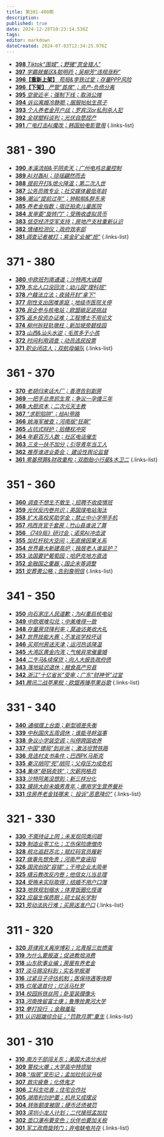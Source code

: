 ```yaml
---
title: 第301-400期
description: 
published: true
date: 2024-12-28T10:23:14.538Z
tags: 
editor: markdown
dateCreated: 2024-07-03T12:34:25.976Z
---
```


<!--
# 391 - 400

- [**400** **](./301-400/400.md)
- [**399** **](./301-400/399.md)-->
- [**398** *Tiktok“围城”；野猪“赏金猎人”*](./301-400/398.md)
- [**397** *学霸就餐区&聪明药；吴柳芳“违规涨粉”*](./301-400/397.md)
- [**396【重新上架】** *苟局&李铁过堂；存量PPP风险*](./301-400/396.md)
- [**396【下架】** *严管“首席”；资产-负债分离*](./301-400/396-1.md)
- [**395** *空驶近半；强制下线；取消公摊*](./301-400/395.md)
- [**394** *诉讼离婚冷静期；服服帖帖生孩子*](./301-400/394.md)
- [**393** *个人养老金开户战；罗宾汉or私刑杀人犯*](./301-400/393.md)
- [**392** *全球塑料谈判；光伏自愿控产*](./301-400/392.md)
- [**391** *广电打击AI魔改；韩国拍电影管用*](./301-400/391.md)
{.links-list}

# 381 - 390

- [**390** *本溪流拍&平阴卖天；广州电鸡总量控制*](./301-400/390.md)
- [**389** *AI对轰AI；琼瑶翩然而去*](./301-400/389.md)
- [**388** *提前开打&熄火降温；第二次入世*](./301-400/388.md)
- [**387** *公务员微专业；社交媒体最低年龄*](./301-400/387.md)
- [**386** *潮汕“提前过年”；钟睒睒&胖东来*](./301-400/386.md)
- [**385** *养老金指数；宿迁拍卖儿童医院*](./301-400/385.md)
- [**384** *发审委“旋转门”；受贿收虚拟货币*](./301-400/384.md)
- [**383** *低空经济空军支持；房地产支柱重新认识*](./301-400/383.md)
- [**382** *情绪检测仪；政府效率部*](./301-400/382.md)
- [**381** *调查记者被打；紫金矿业被“抢”*](./301-400/381.md)
{.links-list}

# 371 - 380

- [**380** *中欧班列南通道；沙特两大谜题*](./301-400/380.md)
- [**379** *东北人口没回流；幼儿园“理科班”*](./301-400/379.md)
- [**378** *户籍法立法；夜骑开封“拿下”*](./301-400/378.md)
- [**377** *刚性支出困难家庭；地级市医院关停*](./301-400/377.md)
- [**376** *民企参与核电站；欧盟碳足迹挑战*](./301-400/376.md)
- [**375** *返乡投资办证难；工程博士不用论文*](./301-400/375.md)
- [**374** *柳州拆轻轨墩柱；新加坡旁碧桂园*](./301-400/374.md)
- [**373** *山西&汕头水逆；毛孩多于小孩*](./301-400/373.md)
- [**372** *时间利用调查；动员选民投票*](./301-400/372.md)
- [**371** *职业闭店人；双航母编队*](./301-400/371.md)
{.links-list}

# 361 - 370

- [**370** *老胡归来话大厂；香港告别劏房*](./301-400/370.md)
- [**369** *一把手总责抓生育；争议一孕傻三年*](./301-400/369.md)
- [**368** *大胆资本；二次元天主教*](./301-400/368.md)
- [**367** *“求职陷阱”；给AI带路*](./301-400/367.md)
- [**366** *姚海军被查；河南版“狂飙”*](./301-400/366.md)
- [**365** *占坑式辩护；拾穗权冲突*](./301-400/365.md)
- [**364** *年薪百万人数；社区电话催生*](./301-400/364.md)
- [**363** *三支一扶不加分；引导青年当工人*](./301-400/363.md)
- [**362** *推荐谁进业委会； 建设性舆论监督*](./301-400/362.md)
- [**361** *零基预算&财政重构；双胞胎小行星&木卫二*](./301-400/361.md)
{.links-list}

# 351 - 360

- [**360** *调查不想生不敢生；招聘不收疫情班*](./301-400/360.md)
- [**359** *光伏反内卷共识；英国煤电站淘汰*](./301-400/359.md)
- [**358** *扩大高校奖助学金；禁止中小学带手机*](./301-400/358.md)
- [**357** *鸡西贪官千套房；竹山县谁说了算*](./301-400/357.md)
- [**356** *《749局》研讨会；诺奖AI冲击波*](./301-400/356.md)
- [**355** *加杠杆较大空间；无直接因果关系*](./301-400/355.md)
- [**354** *世界最大新建高炉；独居老人谁监护？*](./301-400/354.md)
- [**353** *法国要铲葡萄园；哈萨克地方直选*](./301-400/353.md)
- [**352** *金融国之重器；国企末等调整*](./301-400/352.md)
- [**351** *安葬黄公略；告别詹明信*](./301-400/351.md)
{.links-list}

# 341 - 350

- [**350** *向石家庄人民道歉；为AI重启核电站*](./301-400/350.md)
- [**349** *中欧艰难勾兑；中美难得一致*](./301-400/349.md)
- [**348** *存量房贷降利率；莫迪访美收大礼*](./301-400/348.md)
- [**347** *世界技能大赛；不准说学校坏话*](./301-400/347.md)
- [**346** *买郑州房送天津；运河热该降温*](./301-400/346.md)
- [**345** *大湾区黄金内湾；气候异常催童婚*](./301-400/345.md)
- [**344** *二牛马&续保贷；向人大报告政府债*](./301-400/344.md)
- [**343** *落地延迟退休；粮食高产穷县*](./301-400/343.md)
- [**342** *浙江“十亿省长”受审；广东“财神爷”过堂*](./301-400/342.md)
- [**341** *腾讯二战苹果税；欧盟再锤苹果谷歌*](./301-400/341.md)
{.links-list}

# 331 - 340

- [**340** *通缩摆上台面；新型顺差失衡*](./301-400/340.md)
- [**339** *中秋国庆五周调休；谁能寻衅滋事*](./301-400/339.md)
- [**338** *争议小学装空调；叫停跨国收养*](./301-400/338.md)
- [**337** *中国“镖局”到非洲； 激活坦赞铁路*](./301-400/337.md)
- [**336** *竞选村支书条件；巴西PK马斯克*](./301-400/336.md)
- [**335** *秦汉胡同“死”胡同；父母压力成危机*](./301-400/335.md)
- [**334** *集体“砸锅卖铁”；欠薪网格员*](./301-400/334.md)
- [**333** *沙特阿美没想到；新三样分化*](./301-400/333.md)
- [**332** *摸排大龄未婚男青年；挪用学生营养餐补*](./301-400/332.md)
- [**331** *住房养老金钱哪来； 投诉“恶意降价”*](./301-400/331.md)
{.links-list}

# 321 - 330

- [**330** *不需持证上网；未发现同类问题*](./301-400/330.md)
- [**329** *制造业零工化；工伤保险唐僧肉*](./301-400/329.md)
- [**328** *皖北追赶苏北；赋红码官员履新*](./301-400/328.md)
- [**327** *做事先想免责；河南严查诬陷*](./301-400/327.md)
- [**326** *国资创投“容错”；干垮企业太简单*](./301-400/326.md)
- [**325** *缙云教改反内卷；他信女儿当总理*](./301-400/325.md)
- [**324** *受贿未实际取得；结婚不用户口簿*](./301-400/324.md)
- [**323** *地铁规划缩水；体育饭圈化怪谁*](./301-400/323.md)
- [**322** *应届生保质期；硕士延长学制*](./301-400/322.md)
- [**321** *劳动法执行难；买房送准户口*](./301-400/321.md)
{.links-list}

# 311 - 320

- [**320** *菲律宾关离岸博彩；北青报三批掼蛋*](./301-400/320.md)
- [**319** *为什么要报道；促进教培消费*](./301-400/319.md)
- [**318** *山东砍事业编；房屋有养老金*](./301-400/318.md)
- [**317** *淡马锡没料到；实名举报潮*](./301-400/317.md)
- [**316** *过紧日子评估机制；医保待遇等待期*](./301-400/316.md)
- [**315** *烂尾退首付；烂活马杜罗*](./301-400/315.md)
- [**314** *校园拆铁丝网；卧室装摄像头*](./301-400/314.md)
- [**313** *河南挽留富士康；鲁豫抢黄河大学*](./301-400/313.md)
- [**312** *拳打投行 ；金融羞耻*](./301-400/312.md)
- [**311** *认识超雄综合征；“罚款月票”重生*](./301-400/311.md)
{.links-list}

# 301 - 310

- [**310** *南方干部闯关东；美国大选分水岭*](./301-400/310.md)
- [**309** *警校火爆；大学高中特烦恼*](./301-400/309.md)
- [**308** *“指居”变形记；孟加拉抗议升级*](./301-400/308.md)
- [**307** *救灾疲惫；化债鬼才*](./301-400/307.md)
- [**306** *工科生吃香；住宅合作社*](./301-400/306.md)
- [**305** *湖南利剑护蕾；机井又成摆设*](./301-400/305.md)
- [**304** *转账额度被限；硬币还债被罚*](./301-400/304.md)
- [**303** *深圳小龙人计划；二代接班孟加拉*](./301-400/303.md)
- [**302** *壶口瀑布要变色；伙伴也要加关税*](./301-400/302.md)
- [**301** *军工政商旋转门；弃电缺电共存*](./301-400/301.md)
{.links-list}
